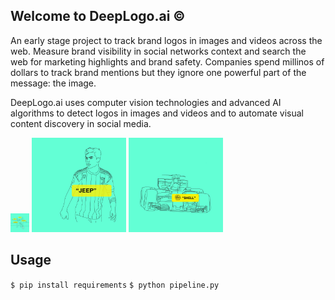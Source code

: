 ## Welcome to DeepLogo.ai ©

An early stage project to track brand logos in images and videos across the web. Measure brand visibility in social networks context and search the web for marketing highlights and brand safety. Companies spend millinos of dollars to track brand mentions but they ignore one powerful part of the message: the image. 

DeepLogo.ai uses computer vision technologies and advanced AI algorithms to detect logos in images and videos and to automate visual content discovery in social media.
 
<p float="center">
  <img src="static/a9231fbb-0272-40c9-8178-66e883d83813.jpeg" width="30" />
  <img src="static/b61426dc-dc89-4ab7-9496-7264f490c088.jpeg" width="30%" /> 
  <img src="static/375f3a12-b4cb-4656-a360-1e4ce982a9ba.jpeg" width="30%" />
</p>

## Usage

`$ pip install requirements`
`$ python pipeline.py`